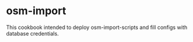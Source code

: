 osm-import
==========

This cookbook intended to deploy osm-import-scripts and fill configs with database credentials.
